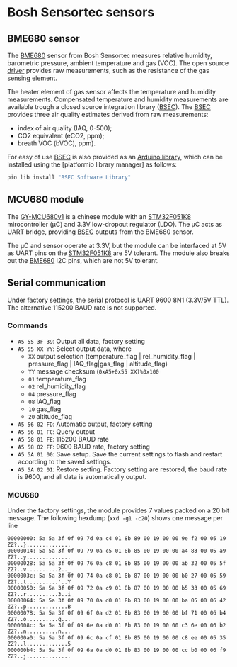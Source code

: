 # Bosh Sensortec sensors

## BME680 sensor

The [BME680][] sensor from Bosh Sensortec measures relative humidity, barometric pressure, ambient temperature and gas (VOC).
The open source [driver][] provides raw measurements, such as the resistance of the gas sensing element.

The heater element of gas sensor affects the temperature and humidity measurements.
Compensated temperature and humidity measurements are available trough a closed source integration library ([BSEC][]).
The [BSEC][] provides three air quality estimates derived from raw measurements:

- index of air quality (IAQ, 0-500);
- CO2 equivalent (eCO2, ppm);
- breath VOC (bVOC), ppm).

For easy of use [BSEC][] is also provided as an [Arduino library][library],
which can be installed using the [platformio library manager] as follows:

```bash
pio lib install "BSEC Software Library"
```

[BME680]:   https://www.bosch-sensortec.com/media/boschsensortec/downloads/datasheets/bst-bme680-ds001.pdf
[driver]:   https://github.com/BoschSensortec/BME680_driver
[BSEC]:     https://www.bosch-sensortec.com/software-tools/software/bsec/
[library]:  https://github.com/BoschSensortec/BSEC-Arduino-library
[platformio]: https://platformio.org/lib/show/6979/BSEC%20Software%20Library/installation

## MCU680 module

The [GY-MCU680v1][banggood] is a chinese module with an [STM32F051K8][] mirocontroller (μC) and 3.3V low-dropout regulator (LDO).
The μC acts as UART bridge, providing [BSEC][] outputs from the BME680 sensor.

The μC and sensor operate at 3.3V, but the module can be interfaced at 5V as UART pins on the [STM32F051K8][] are 5V tolerant.
The module also breaks out the [BME680][] I2C pins, which are not 5V tolerant.

[STM32F051K8]:  https://www.st.com/en/microcontrollers-microprocessors/stm32f051k8.html
[banggood]:     https://www.banggood.com/GY-MCU680V1-BME680-Temperature-Humidity-Pressure-Indoor-Air-Quality-IAQ-Sensor-Module-p-1416437.html
[MCU680]:       http://myosuploads3.banggood.com/products/20190218/20190218203950GYMPU680.rar

## Serial communication

Under factory settings, the serial protocol is UART 9600 8N1 (3.3V/5V TTL).
The alternative 115200 BAUD rate is not supported.

### Commands

- `A5 55 3F 39`: Output all data, factory setting
- `A5 55 XX YY`: Select output data, where
  - `XX` output selection (temperature_flag | rel_humidity_flag | pressure_flag | IAQ_flag|gas_flag | altitude_flag)
  - `YY` message checksum (`0xA5+0x55 XX)%0x100`
  - `01` temperature_flag
  - `02` rel_humidity_flag
  - `04` pressure_flag
  - `08` IAQ_flag
  - `10` gas_flag
  - `20` altitude_flag
- `A5 56 02 FD`: Automatic output, factory setting
- `A5 56 01 FC`: Query output
- `A5 58 01 FE`: 115200 BAUD rate
- `A5 58 02 FF`: 9600 BAUD rate, factory setting
- `A5 5A 01 00`: Save setup. Save the current settings to flash and restart according to the saved settings.
- `A5 5A 02 01`: Restore setting. Factory setting are restored, the baud rate is 9600, and all data is automatically output.

### MCU680

Under the factory settings, the module provides 7 values packed on a 20 bit message.
The following hexdump (`xxd -g1 -c20`) shows one message per line

```hexdump
00000000: 5a 5a 3f 0f 09 7d 0a c4 01 8b 89 00 19 00 00 9e f2 00 05 19  ZZ?..}..............
00000014: 5a 5a 3f 0f 09 79 0a c5 01 8b 85 00 19 00 00 a4 83 00 05 a9  ZZ?..y..............
00000028: 5a 5a 3f 0f 09 76 0a c8 01 8b 85 00 19 00 00 ab 32 00 05 5f  ZZ?..v..........2.._
0000003c: 5a 5a 3f 0f 09 74 0a c8 01 8b 87 00 19 00 00 b0 27 00 05 59  ZZ?..t..........'..Y
00000050: 5a 5a 3f 0f 09 72 0a c9 01 8b 87 00 19 00 00 b5 33 00 05 69  ZZ?..r..........3..i
00000064: 5a 5a 3f 0f 09 70 0a d0 01 8b 83 00 19 00 00 ba 05 00 06 42  ZZ?..p.............B
00000078: 5a 5a 3f 0f 09 6f 0a d2 01 8b 83 00 19 00 00 bf 71 00 06 b4  ZZ?..o..........q...
0000008c: 5a 5a 3f 0f 09 6e 0a d0 01 8b 83 00 19 00 00 c3 6e 00 06 b2  ZZ?..n..........n...
000000a0: 5a 5a 3f 0f 09 6c 0a cf 01 8b 85 00 19 00 00 c8 ee 00 05 35  ZZ?..l.............5
000000b4: 5a 5a 3f 0f 09 6a 0a d0 01 8b 83 00 19 00 00 cc b0 00 06 f9  ZZ?..j..............
```
